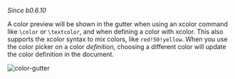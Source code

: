 _Since b0.6.10_

A color preview will be shown in the gutter when using an xcolor command like `\color` or `\textcolor`, and when defining a color with xcolor.
This also supports the xcolor syntax to mix colors, like `red!50!yellow`.
When you use the color picker on a color _definition_, choosing a different color will update the color definition in the document.

![color-gutter](color-gutter.png)
